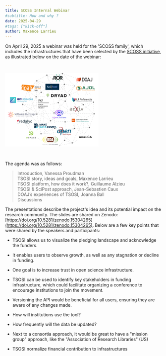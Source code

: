 ```yaml
---
title: SCOSS Internal Webinar
#subtitle: How and why ?
date: 2025-04-29
#tags: ["kick-off"]
author: Maxence Larrieu
---
```




On April 29, 2025 a webinar was held for the 'SCOSS family', which includes the infrastructures that have been selected by the [SCOSS initiative](https://scoss.org/what-is-scoss/scossfamily/), as illustrated below on the date of the webinar:


<img src="SCOSS-FAMILY-Feb-2025.png" alt="SCOSS family as of Feb. 2025" style="width: 60%; margin-top: 30px; margin-bottom: 30px;">


The agenda was as follows:

> Introduction, Vanessa Proudman<br />
TSOSI story, ideas and goals, Maxence Larrieu <br />
TSOSI platform, how does it work?, Guillaume Alzieu <br />
TSOSI & SciPost approach, Jean-Sebastien Caux <br />
DOAJ’s experiences of TSOSI, Joanna Ball <br />
Discussions <br />


The presentations describe the project's idea and its potential impact on the research community. The slides are shared on Zenodo: [https://doi.org/10.5281/zenodo.15304265](https://doi.org/10.5281/zenodo.15304265). Below are a few key points that were shared by the speakers and participants:

- TSOSI allows us to visualize the pledging landscape and acknowledge the funders.

- It enables users to observe growth, as well as any stagnation or decline in funding.

- One goal is to increase trust in open science infrastructure.

- TSOSI can be used to identify key stakeholders in funding infrastructure, which could facilitate organizing a conference to encourage institutions to join the movement.

- Versioning the API would be beneficial for all users, ensuring they are aware of any changes made.

- How will institutions use the tool?

- How frequently will the data be updated?

- Next to a consortia approach, it would be great to have a "mission group" approach, like the "Association of Research Libraries" (US)

- TSOSI normalize financial contribution to infrastructures



